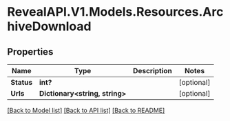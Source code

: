 # RevealAPI.V1.Models.Resources.ArchiveDownload
## Properties

Name | Type | Description | Notes
------------ | ------------- | ------------- | -------------
**Status** | **int?** |  | [optional] 
**Urls** | **Dictionary&lt;string, string&gt;** |  | [optional] 

[[Back to Model list]](../README.md#documentation-for-models) [[Back to API list]](../README.md#documentation-for-api-endpoints) [[Back to README]](../README.md)

